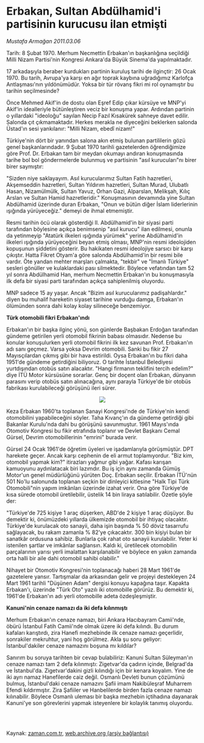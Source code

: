# Erbakan, Sultan Abdülhamid'i partisinin kurucusu ilan etmişti

*Mustafa Armağan 2011.03.06*

<td class="columnist-detail">
<p>Tarih: 8 Şubat 1970. Merhum Necmettin Erbakan'ın başkanlığına seçildiği Milli Nizam Partisi'nin Kongresi Ankara'da Büyük Sinema'da yapılmaktadır.</p>
<p>
<div id="haberMetinDiv">
<p>17 arkadaşıyla beraber kurdukları partinin kuruluş tarihi de ilginçtir: 26 Ocak 1970. Bu tarih, Avrupa'ya karşı en ağır toprak kaybına uğradığımız Karlofça Antlaşması'nın yıldönümüdür. Yoksa bir tür rövanş fikri mi rol oynamıştır bu tarihin seçilmesinde? 
<p>Önce Mehmed Akif'in de dostu olan Eşref Edip çıkar kürsüye ve MNP'yi Akif'in idealleriyle bütünleştiren veciz bir konuşma yapar. Ardından partinin o yıllardaki "ideoloğu" sayılan Necip Fazıl Kısakürek sahneye davet edilir. Salonda çıt çıkmamaktadır. Herkes merakla ne diyeceğini beklerken salonda Üstad'ın sesi yankılanır: "Milli Nizam, ebedî nizam!"
<p>Türkiye'nin dört bir yanından salona akın etmiş bulunan partililerin gözü genel başkanlarındadır. 9 Şubat 1970 tarihli gazetelerden öğrendiğimize göre Prof. Dr. Erbakan tam bir meydan okumayı andıran konuşmasında tarihe bol bol göndermelerde bulunmuş ve partisinin "asıl kurucuları"nı birer birer saymıştır:
<p>"Sizden niye saklayayım. Asıl kurucularımız Sultan Fatih hazretleri, Akşemseddin hazretleri, Sultan Yıldırım hazretleri, Sultan Murad, Ulubatlı Hasan, Nizamülmülk, Sultan Yavuz, Orhan Gazi, Alparslan, Melikşah, Kılıç Arslan ve Sultan Hamid hazretleridir." Konuşmasının devamında yine Sultan Abdülhamid üzerinde duran Erbakan, "Onun ve bütün diğer İslam liderlerinin ışığında yürüyeceğiz." demeyi de ihmal etmemiştir.
<p>Resmi tarihin öcü olarak gösterdiği II. Abdülhamid'in bir siyasi parti tarafından böylesine açıkça benimsenip "asıl kurucu" ilan edilmesi, onunla da yetinmeyip "Atatürk ilkeleri ışığında yürümek" yerine Abdülhamid'in ilkeleri ışığında yürüyeceğini beyan etmiş olması, MNP'nin resmi ideolojiden kopuşunun şiddetini gösterir. Bu hakikaten resmi ideolojiye sarsıcı bir karşı çıkıştır. Hatta Fikret Otyam'a göre salonda Abdülhamid'in bir resmi bile vardır. Öte yandan mehter marşları çalmakta, "tekbir" ve "İmanlı Türkiye" sesleri gönüller ve kulaklardaki pası silmektedir. Böylece vefatından tam 52 yıl sonra Abdülhamid Han, merhum Necmettin Erbakan'ın bu konuşmasıyla ilk defa bir siyasi parti tarafından açıkça sahiplenilmiş oluyordu.
<p>MNP sadece 15 ay yaşar. Ancak "Bizim asıl kurucularımız padişahlardır." diyen bu muhalif hareketin siyaset tarihine vurduğu damga, Erbakan'ın ölümünden sonra dahi kolay kolay silineceğe benzemiyor. 
<p><b>Türk otomobili fikri Erbakan'ındı</b>
<p>Erbakan'ın bir başka ilginç yönü, son günlerde Başbakan Erdoğan tarafından gündeme getirilen yerli otomobil fikrinin babası olmasıdır. Nedense bu konular konuşulurken yerli otomobil fikrini ilk kez savunan Prof. Erbakan'ın adı sanı geçmez. Varsa yoksa Devrim otomobili. Sanki bu fikir 27 Mayısçılardan çıkmış gibi bir hava estirildi. Oysa Erbakan'ın bu fikri daha 1951'de gündeme getirdiğini biliyoruz. O tarihte İstanbul Belediyesi yurtdışından otobüs satın alacaktır. "Hangi firmanın teklifini tercih edelim?" diye İTÜ Motor kürsüsüne sorarlar. Genç bir doçent olan Erbakan, dünyanın parasını verip otobüs satın alınacağına, aynı parayla Türkiye'de bir otobüs fabrikası kurulabileceği görüşünü ileri sürer.
<p><p align="center"><img src="http://web.archive.org/web/20110509060618im_/http://medya.zaman.com.tr/2011/03/06/armagan.jpg"/>
<p>Keza Erbakan 1960'ta toplanan Sanayi Kongresi'nde de Türkiye'nin kendi otomobilini yapabileceğini söyler. Taha Kıvanç'ın da gündeme getirdiği gibi Bakanlar Kurulu'nda dahi bu görüşünü savunmuştur. 1961 Mayıs'ında Otomotiv Kongresi bu fikir etrafında toplanır ve Devlet Başkanı Cemal Gürsel, Devrim otomobillerinin "emrini" burada verir.
<p>Gürsel 24 Ocak 1961'de öğretim üyeleri ve işadamlarıyla görüşmüştür. DPT harekete geçer. Ancak karşı cephenin de eli armut toplamıyordur. "Biz kim, otomobil yapmak kim?" itirazları yağmur gibi yağar. Kafası karışan kamuoyunu aydınlatacak biri lazımdır. Bu iş için aynı zamanda Gümüş Motor'un genel müdürlüğünü yürüten Doç. Erbakan seçilir. Erbakan İTÜ'nün 501 No'lu salonunda toplanan seçkin bir dinleyici kitlesine "Halk Tipi Türk Otomobili"nin yapım imkânları üzerinde izahat verir. Ona göre Türkiye'de kısa sürede otomobil üretilebilir, üstelik 14 bin liraya satılabilir. Özetle şöyle der:
<p>"Türkiye'de 725 kişiye 1 araç düşerken, ABD'de 2 kişiye 1 araç düşüyor. Bu demektir ki, önümüzdeki yıllarda ülkemizde otomobil bir ihtiyaç olacaktır. Türkiye'de kurulacak oto sanayii, daha işin başında % 50 döviz tasarrufu sağlayacak, bu rakam zamanla % 82'ye çıkacaktır. 300 bin kişiyi bulan bir sanatkâr ordusuna sahibiz. Bunlarla çok rahat oto sanayii kurulabilir. Yeter ki istenilen şartlar ve imkânlar sağlansın. Kaldı ki, üretilecek otomobilin parçalarının yarısı yerli imalattan karşılanabilir ve böylece en yakın zamanda orta halli bir aile dahi otomobil sahibi olabilir."
<p>Nihayet bir Otomotiv Kongresi'nin toplanacağı haberi 28 Mart 1961'de gazetelere yansır. Tartışmalar da arkasından gelir ve projeyi destekleyen 24 Mart 1961 tarihli "Düşünen Adam" dergisi konuyu kapağına taşır. Kapakta Erbakan'ı, üzerinde "Türk Oto" yazılı iki otomobille görürüz. Bu demektir ki, 1961'de Erbakan'ın adı yerli otomobille adeta özdeşleşmiştir. 
<p><b>Kanuni'nin cenaze namazı da iki defa kılınmıştı</b>
<p>Merhum Erbakan'ın cenaze namazı, biri Ankara Hacıbayram Camii'nde, öbürü İstanbul Fatih Camii'nde olmak üzere iki defa kılındı. Bu durum kafaları karıştırdı, zira Hanefi mezhebinde ilk cenaze namazı geçerlidir, sonrakiler mekruhtur, yani hoş görülmez. Akla şu soru geliyor: İstanbul'dakiler cenaze namazını boşuna mı kıldılar?
<p>Sanırım bu soruya tarihten bir cevap bulabiliriz: Kanuni Sultan Süleyman'ın cenaze namazı tam 2 defa kılınmıştı: Zigetvar'da çadırın içinde, Belgrad'da ve İstanbul'da. Zigetvar'dakini gizli kılındığı için bir kenara koyalım. Yine de iki ayrı namaz Hanefilerde caiz değil. Osmanlı Devleti bunun çözümünü bulmuş, İstanbul'daki cenaze namazını Şafii imam Nakibüleşraf Muharrem Efendi kıldırmıştır. Zira Şafiiler ve Hanbelilerde birden fazla cenaze namazı kılınabilir. Böylece Osmanlı uleması bir başka mezhebin içtihadına dayanarak Kanuni'ye son görevlerini yapmak isteyenlere bir kolaylık tanımış oluyordu. </p></p></p></p></p></p></p></p></p></p></p></p></p></p></p></p></p></div>
</p>


<p><br>
		 </br></p></td>

Kaynak: [zaman.com.tr](http://zaman.com.tr/yazar.do?yazino=1102902), [web.archive.org (arşiv bağlantısı)](http://web.archive.org/web/20110509060618/http://www.zaman.com.tr:80/yazar.do?yazino=1102902)
